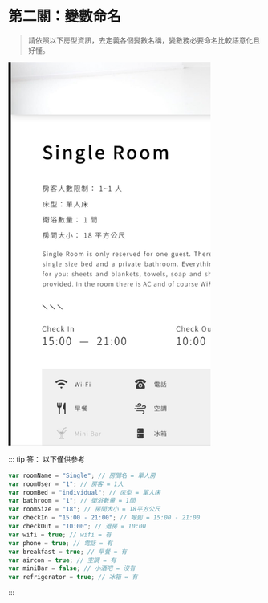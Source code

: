 # 第二關：變數命名

> 請依照以下房型資訊，去定義各個變數名稱，變數務必要命名比較語意化且好懂。

<img src="/image/blvfkGI.jpg" width="80%">

::: tip 答：
以下僅供參考
``` js
var roomName = "Single"; // 房間名 = 單人房
var roomUser = "1"; // 房客 = 1人
var roomBed = "individual"; // 床型 = 單人床
var bathroom = "1"; // 衛浴數量 = 1間
var roomSize = "18"; // 房間大小 = 18平方公尺
var checkIn = "15:00 - 21:00"; // 報到 = 15:00 - 21:00
var checkOut = "10:00"; // 退房 = 10:00
var wifi = true; // wifi = 有
var phone = true; // 電話 = 有
var breakfast = true; // 早餐 = 有
var aircon = true; // 空調 = 有
var miniBar = false; // 小酒吧 = 沒有
var refrigerator = true; // 冰箱 = 有
```
:::

